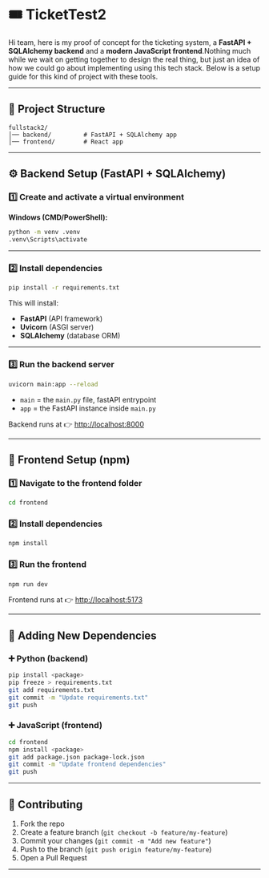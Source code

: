 # 🎟️ TicketTest2

Hi team, here is my proof of concept for the ticketing system, a **FastAPI + SQLAlchemy backend** and a **modern JavaScript frontend**.Nothing much while we wait on getting together to design the real thing, but just an idea of how we could go about implementing using this tech stack. Below is a setup guide for this kind of project with these tools.

---

## 📂 Project Structure
```
fullstack2/
│── backend/         # FastAPI + SQLAlchemy app
│── frontend/        # React app
```

---

## ⚙️ Backend Setup (FastAPI + SQLAlchemy)

### 1️⃣ Create and activate a virtual environment
**Windows (CMD/PowerShell):**
```bash
python -m venv .venv
.venv\Scripts\activate
```

---

### 2️⃣ Install dependencies
```bash
pip install -r requirements.txt
```

This will install:
- **FastAPI** (API framework)  
- **Uvicorn** (ASGI server)  
- **SQLAlchemy** (database ORM)  

---

### 3️⃣ Run the backend server
```bash
uvicorn main:app --reload
```

- `main` = the `main.py` file, fastAPI entrypoint
- `app` = the FastAPI instance inside `main.py`  

Backend runs at 👉 [http://localhost:8000](http://localhost:8000)  

---

## 🎨 Frontend Setup (npm)

### 1️⃣ Navigate to the frontend folder
```bash
cd frontend
```

### 2️⃣ Install dependencies
```bash
npm install
```

### 3️⃣ Run the frontend
```bash
npm run dev
```

Frontend runs at 👉 [http://localhost:5173](http://localhost:5173)  

---

## 🔄 Adding New Dependencies

### ➕ Python (backend)
```bash
pip install <package>
pip freeze > requirements.txt
git add requirements.txt
git commit -m "Update requirements.txt"
git push
```

### ➕ JavaScript (frontend)
```bash
cd frontend
npm install <package>
git add package.json package-lock.json
git commit -m "Update frontend dependencies"
git push
```

---

## 🤝 Contributing
1. Fork the repo  
2. Create a feature branch (`git checkout -b feature/my-feature`)  
3. Commit your changes (`git commit -m "Add new feature"`)  
4. Push to the branch (`git push origin feature/my-feature`)  
5. Open a Pull Request  

---
